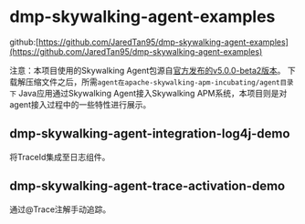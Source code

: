 # dmp-skywalking-agent-examples
github:[https://github.com/JaredTan95/dmp-skywalking-agent-examples](https://github.com/JaredTan95/dmp-skywalking-agent-examples)

注意：本项目使用的Skywalking Agent包源自[官方发布的v5.0.0-beta2版本](http://skywalking.apache.org/downloads/)。
下载解压缩文件之后，所需```agent在apache-skywalking-apm-incubating/agent目录下```
Java应用通过Skywalking Agent接入Skywalking APM系统，本项目则是对agent接入过程中的一些特性进行展示。

## dmp-skywalking-agent-integration-log4j-demo
将TraceId集成至日志组件。

## dmp-skywalking-agent-trace-activation-demo
通过@Trace注解手动追踪。
